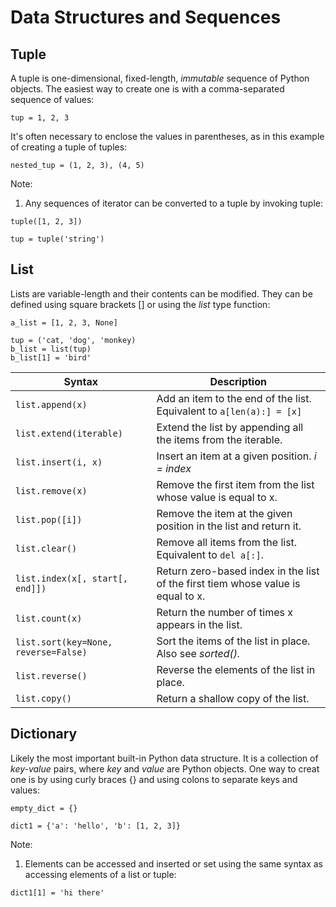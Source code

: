 # Data Structures and Sequences

## Tuple

A tuple is one-dimensional, fixed-length, *immutable* sequence of Python objects. The easiest way to create one is with a 
comma-separated sequence of values:

  `tup = 1, 2, 3`
  
It's often necessary to enclose the values in parentheses, as in this example of creating a tuple of tuples:

  `nested_tup = (1, 2, 3), (4, 5)`
  
Note:
1. Any sequences of iterator can be converted to a tuple by invoking tuple:

  ``` 
  tuple([1, 2, 3])
  
  tup = tuple('string')
  ```

## List

Lists are variable-length and their contents can be modified. They can be defined using square brackets [] or using the *list*
type function:

  ```
  a_list = [1, 2, 3, None]
  
  tup = ('cat, 'dog', 'monkey)
  b_list = list(tup)
  b_list[1] = 'bird'
  ```
  
| Syntax | Description |
| --- | --- |
| `list.append(x)` | Add an item to the end of the list. Equivalent to `a[len(a):] = [x]` |
| `list.extend(iterable)` | Extend the list by appending all the items from the iterable. |
| `list.insert(i, x)` | Insert an item at a given position. *i = index* |
| `list.remove(x)` | Remove the first item from the list whose value is equal to x. |
| `list.pop([i])` | Remove the item at the given position in the list and return it. |
| `list.clear()` | Remove all items from the list. Equivalent to `del a[:]`. |
| `list.index(x[, start[, end]])` | Return zero-based index in the list of the first tiem whose value is equal to x.|
| `list.count(x)` | Return the number of times x appears in the list. |
| `list.sort(key=None, reverse=False)` | Sort the items of the list in place. Also see *sorted().* |
| `list.reverse()` | Reverse the elements of the list in place. |
| `list.copy()` | Return a shallow copy of the list. |

## Dictionary

Likely the most important built-in Python data structure. It is a collection of *key-value* pairs, where *key* and *value* are Python
objects. One way to creat one is by using curly braces {} and using colons to separate keys and values:

  ```
  empty_dict = {}
  
  dict1 = {'a': 'hello', 'b': [1, 2, 3]}
  ```
Note:
1. Elements can be accessed and inserted or set using the same syntax as accessing elements of a list or tuple:
  ```
  dict1[1] = 'hi there'
  ```

